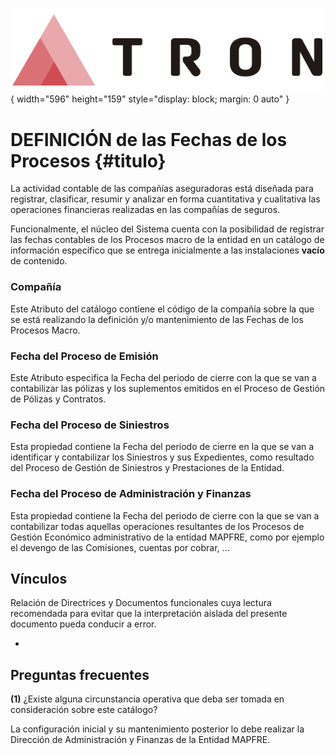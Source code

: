 ![Imagen LOGO](./00-Imagen/logo-TRON.png){ width="596" height="159" style="display: block; margin: 0 auto" }

# DEFINICIÓN de las Fechas de los Procesos {#titulo}

La actividad contable de las compañías aseguradoras está diseñada para registrar, clasificar, resumir y analizar en forma cuantitativa y cualitativa las operaciones financieras realizadas en las compañías de seguros.

Funcionalmente, el núcleo del Sistema cuenta con la posibilidad de registrar las fechas contables de los Procesos macro de la entidad en un catálogo de información específico que se entrega inicialmente a las instalaciones **vacío** de contenido.

### **Compañía**

Este Atributo del catálogo contiene el código de la compañía sobre la que se está realizando la definición y/o mantenimiento de las Fechas de los Procesos Macro.

### **Fecha del Proceso de Emisión**

Este Atributo especifica la Fecha del periodo de cierre con la que se van a contabilizar las pólizas y los suplementos emitidos en el Proceso de Gestión de Pólizas y Contratos.

### **Fecha del Proceso de Siniestros**

Esta propiedad contiene la Fecha del periodo de cierre en la que se van a identificar y contabilizar los Siniestros y sus Expedientes, como resultado del Proceso de Gestión de Siniestros y Prestaciones de la Entidad.

### **Fecha del Proceso de Administración y Finanzas**

Esta propiedad contiene la Fecha del periodo de cierre con la que se van a contabilizar todas aquellas operaciones resultantes de los Procesos de Gestión Económico administrativo de la entidad MAPFRE, como por ejemplo el devengo de las Comisiones, cuentas por cobrar, ...

## Vínculos

Relación de Directrices y Documentos funcionales cuya lectura recomendada para evitar que la interpretación aislada del presente documento pueda conducir a error.

- 

## Preguntas frecuentes

**(1)** ¿Existe alguna circunstancia operativa que deba ser tomada en consideración sobre este catálogo?

La configuración inicial y su mantenimiento posterior lo debe realizar la Dirección de Administración y Finanzas de la Entidad MAPFRE.

[Tabla TRON: A1001600]:<>
